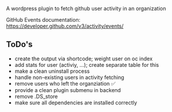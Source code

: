 A wordpress plugin to fetch github user activity in an organization

GitHub Events documentation: https://developer.github.com/v3/activity/events/

## ToDo's
- create the output via shortcode; weight user on oc index
- add stats for user (activiy, ...); create separate table for this
- make a clean uninstall process
- handle non-existing users in activity fetching
- remove users who left the organziation :white_check_mark:
- provide a clean plugin submenu in backend
- remove .DS_store
- make sure all dependencies are installed correctly
